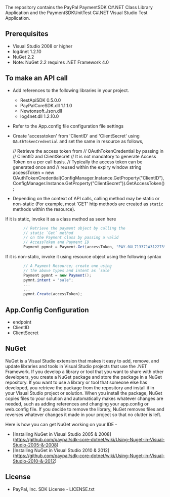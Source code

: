 The repository contains the PayPal PaymentSDK C#.NET Class Library Application and the PaymentSDKUnitTest C#.NET Visual Studio Test Application.


Prerequisites
-------------
   *   Visual Studio 2008 or higher
   *   log4net 1.2.10
   *   NuGet 2.2
   *   Note: NuGet 2.2 requires .NET Framework 4.0

	
To make an API call
--------------------
   *  Add references to the following libraries in your project.
      *   RestApiSDK 0.5.0.0 
      *   PayPalCoreSDK.dll 1.1.1.0
      *   Newtonsoft.Json.dll
      *   log4net.dll 1.2.10.0
   *   Refer to the App.config file configuration file settings		
   *   Create 'accesstoken' from 'ClientID' and 'ClientSecret' using `OAuthTokenCredential` and set the same in resource as follows,

		// Retrieve the access token from
		// OAuthTokenCredential by passing in
		// ClientID and ClientSecret
		// It is not mandatory to generate Access Token on a per call basis.
		// Typically the access token can be generated once and
		// reused within the expiry window
		string accessToken = new OAuthTokenCredential(ConfigManager.Instance.GetProperty("ClientID"), ConfigManager.Instance.GetProperty("ClientSecret")).GetAccessToken();
		
   *   Depending on the context of API calls, calling method may be static or non-static (For example, most 'GET' http methods are created as `static` methods within the resource).
	 
   If it is static, invoke it as a class method as seen here

```csharp
		// Retrieve the payment object by calling the
		// static `Get` method
		// on the Payment class by passing a valid
		// AccessToken and Payment ID
		Payment pymnt = Payment.Get(accessToken, "PAY-0XL713371A312273YKE2GCNI");
```


   If it is non-static, invoke it using resource object using the following syntax
      
```csharp
		// A Payment Resource; create one using
		// the above types and intent as `sale`
		Payment pymnt = new Payment();
		pymnt.intent = "sale";
		...
		...
		pymnt.Create(accessToken);
```

App.Config Configuration
------------------------
   *   endpoint
   *   ClientID
   *   ClientSecret


NuGet 
-----

NuGet is a Visual Studio extension that makes it easy to add, remove, and update libraries and tools in Visual Studio projects that use the .NET Framework. 	If you develop a library or tool that you want to share with other developers, you create a NuGet package and store the package in a NuGet repository. If you want to use a library or tool that someone else has developed, you retrieve the package from the repository and install it in your Visual Studio project or solution. When you install the package, NuGet copies files to your solution and automatically makes whatever changes are needed, such as adding references and changing your app.config or web.config file. If you decide to remove the library, NuGet removes files and reverses whatever changes it made in your project so that no clutter is left.

Here is how you can get NuGet working on your IDE - 

   * [Installing NuGet in Visual Studio 2005 & 2008] (https://github.com/paypal/sdk-core-dotnet/wiki/Using-Nuget-in-Visual-Studio-2005-&-2008)
   * [Installing NuGet in Visual Studio 2010 & 2012] (https://github.com/paypal/sdk-core-dotnet/wiki/Using-Nuget-in-Visual-Studio-2010-&-2012)

License
-------
   *   PayPal, Inc. SDK License - LICENSE.txt
